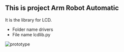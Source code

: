 ## This is project Arm Robot Automatic

It is the library for LCD.
* Folder name drivers 
* File name lcdlib.py

<img src="prototype"
alt="prototype"
style="float: left; margin-right: 10px;" />
